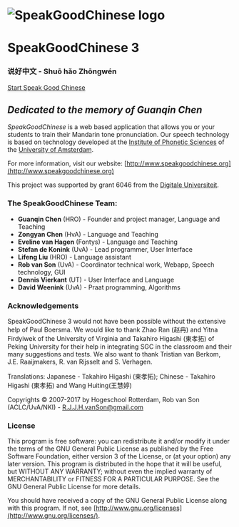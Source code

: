 <p align="center">

# ![SpeakGoodChinese logo](./sgc.png)

# SpeakGoodChinese 3

### 说好中文 - Shuō hǎo Zhōngwén

[Start Speak Good Chinese](https://robvanson.github.io/sgc3/SpeakGoodChinese3.xml)

## *Dedicated to the memory of Guanqin Chen*

</p>

*SpeakGoodChinese* is a web based application that allows you or your students to train their Mandarin tone pronunciation. Our speech technology is based on technology developed at the [Institute of Phonetic Sciences](http://www.fon.hum.uva.nl/) of the [University of Amsterdam](http://www.uva.nl/).

For more information, visit our website: [http://www.speakgoodchinese.org](http://www.speakgoodchinese.org)

This project was supported by grant 6046 from the [Digitale Universiteit](http://www.surffoundation.nl/smartsite.dws?id=12418).

### The SpeakGoodChinese Team:

- **Guanqin Chen** (HRO) - Founder and project manager, Language and Teaching
- **Zongyan Chen** (HvA) - Language and Teaching
- **Eveline van Hagen** (Fontys) - Language and Teaching
- **Stefan de Konink** (UvA) - Lead programmer, User Interface
- **Lifeng Liu** (HRO) - Language assistant
- **Rob van Son** (UvA) - Coordinator technical work, Webapp, Speech technology, GUI
- **Dennis Vierkant** (UT) - User Interface and Language
- **David Weenink** (UvA) - Praat programming, Algorithms

### Acknowledgements

SpeakGoodChinese 3 would not have been possible without the extensive help of Paul Boersma. We would like to thank Zhao Ran (赵冉) and Yitna Firdyiwek of the University of Virginia and Takahiro Higashi (東孝拓) of Peking University for their help in integrating SGC in the classroom and their many suggestions and tests. We also want to thank Tristian van Berkom, J.E. Raaijmakers, R. van Rijsselt and S. Verhagen.

Translations: Japanese - Takahiro Higashi (東孝拓); Chinese - Takahiro Higashi (東孝拓) and Wang Huiting(王慧婷)

Copyrights © 2007-2017 by Hogeschool Rotterdam, Rob van Son (ACLC/UvA/NKI) - R.J.J.H.vanSon@gmail.com

### License

This program is free software: you can redistribute it and/or modify
it under the terms of the GNU General Public License as published by
the Free Software Foundation, either version 3 of the License, or
(at your option) any later version.
This program is distributed in the hope that it will be useful,
but WITHOUT ANY WARRANTY; without even the implied warranty of
MERCHANTABILITY or FITNESS FOR A PARTICULAR PURPOSE.  See the
GNU General Public License for more details.

You should have received a copy of the GNU General Public License
along with this program.  If not, see [http://www.gnu.org/licenses](http://www.gnu.org/licenses/).
